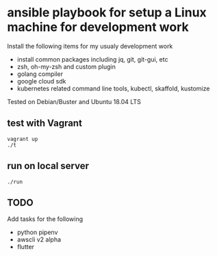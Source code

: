 # ansible playbook for setup a Linux machine for development work

Install the following items for my usualy development work

- install common packages including jq, git, git-gui, etc
- zsh, oh-my-zsh and custom plugin
- golang compiler
- google cloud sdk
- kubernetes related command line tools, kubectl, skaffold, kustomize

Tested on Debian/Buster and Ubuntu 18.04 LTS

## test with Vagrant

```
vagrant up
./t

```

## run on local server

```
./run
```

## TODO

Add tasks for the following

- python pipenv
- awscli v2 alpha
- flutter
